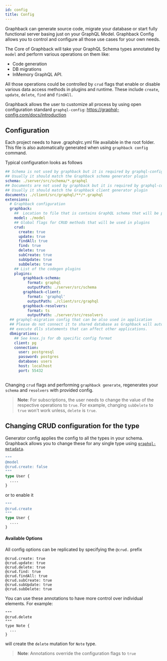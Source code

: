 ```yaml
---
id: config
title: Config
---
```


Graphback can generate source code, migrate your database or start fully functional server basing just on your GraphQL Model.
Graphback Config allows you to control and configure all those use cases for your own needs. 

The Core of Graphback will take your GraphQL Schema types annotated by `model` and perform various operations on them like:

- Code generation
- DB migrations
- InMemory GraphQL API. 

All those operations could be controlled by `crud` flags that enable or disable various data access methods in plugins and runtime. 
 These include `create`, `update`, `delete`, `find` and `findAll`.

Graphback allows the user to customize all process by using open configuration standard `graphql-config`:
https://graphql-config.com/docs/introduction

## Configuration

Each project needs to have .graphqlrc.yml file available in the root folder. 
This file is also automatically generated when using `graphback config` command.

Typical configuration looks as follows

```yaml
## Schema is not used by graphback but it is required by graphql-config and can be used by other extensions
## Usually it should match the Graphback schema generator plugin
schema: ./server/src/schema/*.graphql
## Documents are not used by graphback but it is required by graphql-config and can be used by other extensions
## Usually it should match the Graphback client generator plugin
documents: ./client/src/graphql/**/*.graphql
extensions:
  # Graphback configuration
  graphback:
    ##  Location to file that is contains GraphQL schema that will be processed by Graphback
    model: ./model
    ## Global flags for CRUD methods that will be used in plugins
    crud:
      create: true
      update: true
      findAll: true
      find: true
      delete: true
      subCreate: true
      subUpdate: true
      subDelete: true
    ## List of the codegen plugins 
    plugins:
        graphback-schema:
          format: graphql
          outputPath: ./server/src/schema
        graphback-client:
          format: 'graphql'
          outputPath: ./client/src/graphql
        graphback-resolvers:
          format: ts
          outputPath: ./server/src/resolvers
  ## graphql-migration config that can be also used in application
  ## Please do not connect it to shared database as Graphback will automatically 
  ## execute dlls statements that can affect other applications.
  dbmigrations:
    ## See knex.js for db specific config format
    client: pg
    connection:
      user: postgresql
      password: postgres
      database: users
      host: localhost
      port: 55432
        

```
Changing `crud` flags and performing `graphback generate`, regenerates your `schema` and `resolvers` with provided config.
> **Note**: For subscriptions, the user needs to change the value of the respective operations to `true`. For example, changing
`subDelete` to `true` won't work unless, `delete` is `true`.

## Changing CRUD configuration for the type

Generator config applies the config to all the types in your schema. 
Graphback allows you to change these for any single type using [`graphql-metadata`](https://github.com/aerogear/graphql-metadata).


```graphql
"""
@model
@crud.create: false
"""
type User {
  ....
}
```
or to enable it
```graphql
"""
@crud.create
"""
type User {
  ....
}
```
 
#### Available Options
All config options can be replicated by specifying the `@crud.` prefix

```
@crud.create: true
@crud.update: true
@crud.delete: true
@crud.find: true
@crud.findAll: true
@crud.subCreate: true
@crud.subUpdate: true
@crud.subDelete: true
```

You can use these annotations to have more control over individual elements. For example:
```
"""
@crud.delete
"""
type Note {
  ...
}
```
will create the `delete` mutation for `Note` type.

> **Note**: Annotations override the configuration flags to `true`
